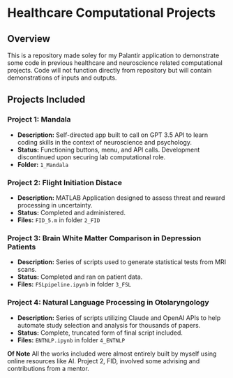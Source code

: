 # Healthcare Computational Projects

## Overview
This is a repository made soley for my Palantir application to demonstrate 
some code in previous healthcare and neuroscience related computational
projects. Code will not function directly from repository but will contain 
demonstrations of inputs and outputs.

## Projects Included

### Project 1: Mandala
- **Description:** Self-directed app built to call on GPT 3.5 API to learn coding skills in the context of neuroscience and psychology.
- **Status:** Functioning buttons, menu, and API calls. Development discontinued upon securing lab computational role. 
- **Folder:** `1_Mandala`

### Project 2: Flight Initiation Distace
- **Description:** MATLAB Application designed to assess threat and reward processing in uncertainty. 
- **Status:** Completed and administered. 
- **Files:** `FID_5.m` in folder `2_FID`

### Project 3: Brain White Matter Comparison in Depression Patients
- **Description:** Series of scripts used to generate statistical tests from MRI scans. 
- **Status:** Completed and ran on patient data. 
- **Files:** `FSLpipeline.ipynb` in folder `3_FSL`

### Project 4: Natural Language Processing in Otolaryngology
- **Description:** Series of scripts utilizing Claude and OpenAI APIs to help automate study selection and analysis for thousands of papers.
- **Status:** Complete, truncated form of final script included.
- **Files:** `ENTNLP.ipynb` in folder `4_ENTNLP`

**Of Note** All the works included were almost entirely built by myself using online resources like AI. Project 2, FID, involved some advising and contributions from a mentor. 
